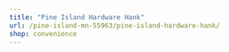 ```yaml
---
title: "Pine Island Hardware Hank"
url: /pine-island-mn-55963/pine-island-hardware-hank/
shop: convenience
---
```

